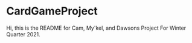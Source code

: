 # CardGameProject

Hi, this is the README for Cam, My'kel, and Dawsons Project For Winter Quarter 2021.

